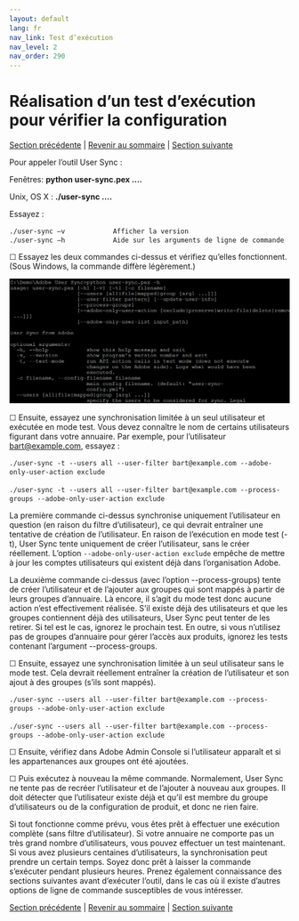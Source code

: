 ```yaml
---
layout: default
lang: fr
nav_link: Test d’exécution
nav_level: 2
nav_order: 290
---
```


# Réalisation d’un test d’exécution pour vérifier la configuration

[Section précédente](setup_config_files.md) \| [Revenir au sommaire](index.md) \| [Section suivante](monitoring.md)

Pour appeler l’outil User Sync :

Fenêtres:      **python user-sync.pex ….**

Unix, OS X :     **./user-sync ….**


Essayez :

	./user-sync –v            Afficher la version
	./user-sync –h            Aide sur les arguments de ligne de commande

&#9744; Essayez les deux commandes ci-dessus et vérifiez qu’elles fonctionnent. (Sous Windows, la commande diffère légèrement.)


![img](images/test_run_screen.png)

&#9744; Ensuite, essayez une synchronisation limitée à un seul utilisateur et exécutée en mode test. Vous devez connaître le nom de certains utilisateurs figurant dans votre annuaire. Par exemple, pour l’utilisateur bart@example.com, essayez :


	./user-sync -t --users all --user-filter bart@example.com --adobe-only-user-action exclude

	./user-sync -t --users all --user-filter bart@example.com --process-groups --adobe-only-user-action exclude

La première commande ci-dessus synchronise uniquement l’utilisateur en question (en raison du filtre d’utilisateur), ce qui devrait entraîner une tentative de création de l’utilisateur. En raison de l’exécution en mode test (-t), User Sync tente uniquement de créer l’utilisateur, sans le créer réellement. L’option `--adobe-only-user-action exclude` empêche de mettre à jour les comptes utilisateurs qui existent déjà dans l’organisation Adobe.

La deuxième commande ci-dessus (avec l’option --process-groups) tente de créer l’utilisateur et de l’ajouter aux groupes qui sont mappés à partir de leurs groupes d’annuaire. Là encore, il s’agit du mode test donc aucune action n’est effectivement réalisée. S’il existe déjà des utilisateurs et que les groupes contiennent déjà des utilisateurs, User Sync peut tenter de les retirer. Si tel est le cas, ignorez le prochain test. En outre, si vous n’utilisez pas de groupes d’annuaire pour gérer l’accès aux produits, ignorez les tests contenant l’argument --process-groups.

&#9744; Ensuite, essayez une synchronisation limitée à un seul utilisateur sans le mode test. Cela devrait réellement entraîner la création de l’utilisateur et son ajout à des groupes (s’ils sont mappés). 

	./user-sync --users all --user-filter bart@example.com --process-groups --adobe-only-user-action exclude

	./user-sync --users all --user-filter bart@example.com --process-groups --adobe-only-user-action exclude

&#9744; Ensuite, vérifiez dans Adobe Admin Console si l’utilisateur apparaît et si les appartenances aux groupes ont été ajoutées.

&#9744; Puis exécutez à nouveau la même commande. Normalement, User Sync ne tente pas de recréer l’utilisateur et de l’ajouter à nouveau aux groupes. Il doit détecter que l’utilisateur existe déjà et qu’il est membre du groupe d’utilisateurs ou de la configuration de produit, et donc ne rien faire.

Si tout fonctionne comme prévu, vous êtes prêt à effectuer une exécution complète (sans filtre d’utilisateur). Si votre annuaire ne comporte pas un très grand nombre d’utilisateurs, vous pouvez effectuer un test maintenant. Si vous avez plusieurs centaines d’utilisateurs, la synchronisation peut prendre un certain temps. Soyez donc prêt à laisser la commande s’exécuter pendant plusieurs heures. Prenez également connaissance des sections suivantes avant d’exécuter l’outil, dans le cas où il existe d’autres options de ligne de commande susceptibles de vous intéresser.




[Section précédente](setup_config_files.md) \| [Revenir au sommaire](index.md) \| [Section suivante](monitoring.md)

